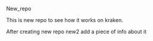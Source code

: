 New_repo

This is new repo to see how it works on kraken.

After creating new repo new2 add a piece of info about it
